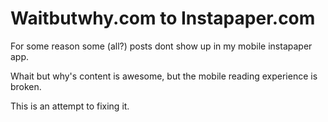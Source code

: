 # Waitbutwhy.com to Instapaper.com

For some reason some (all?) posts dont show up in my mobile instapaper app.

Whait but why's content is awesome, but the mobile reading experience is broken.

This is an attempt to fixing it.
